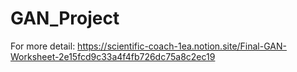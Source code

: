﻿# GAN_Project

For more detail: https://scientific-coach-1ea.notion.site/Final-GAN-Worksheet-2e15fcd9c33a4f4fb726dc75a8c2ec19

